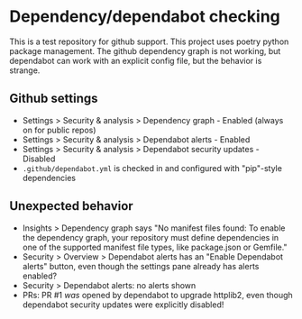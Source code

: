 # Dependency/dependabot checking

This is a test repository for github support. This project uses poetry python package management. The github dependency graph is not working, but dependabot can work with an explicit config file, but the behavior is strange.

## Github settings

* Settings > Security & analysis > Dependency graph - Enabled (always on for public repos)
* Settings > Security & analysis > Dependabot alerts - Enabled
* Settings > Security & analysis > Dependabot security updates - Disabled
* `.github/dependabot.yml` is checked in and configured with "pip"-style dependencies

## Unexpected behavior

* Insights > Dependency graph says "No manifest files found: To enable the dependency graph, your repository must define dependencies in one of the supported manifest file types, like package.json or Gemfile."
* Security > Overview > Dependabot alerts has an "Enable Dependabot alerts" button, even though the settings pane already has alerts enabled?
* Security > Dependabot alerts: no alerts shown
* PRs: PR #1 *was* opened by dependabot to upgrade httplib2, even though dependabot security updates were explicitly disabled!
  